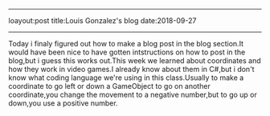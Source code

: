 _ _ _
loayout:post
title:Louis Gonzalez's blog
date:2018-09-27
_ _ _

Today i finaly figured out how to make a blog post in the blog section.It would have been nice to have gotten intstructions on how to post in the blog,but i guess this works out.This week we learned about coordinates and how they work in video games.I already know about them in C#,but i don't know what coding language we're using in this class.Usually to make a coordinate to go left or down a GameObject to go on another coordinate,you change the movement to a negative number,but to go up or down,you use a positive number.
